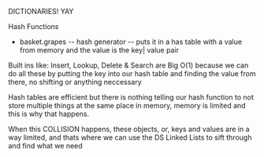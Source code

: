 DICTIONARIES! YAY

Hash Functions
* basket.grapes -- hash generator -- puts it in a has table with a value from memory and the value is the key| value pair

Built ins like: Insert, Lookup, Delete & Search are Big O(1) because we can do all these by putting the key into our hash table and finding the value from there, no shifting or anything neccessary

Hash tables are efficient but there is nothing telling our hash function to not store multiple things at the same place in memory, memory is limited and this is why that happens.

When this COLLISION happens, these objects, or, keys and values are in a way limited, and thats where we can use the DS Linked Lists to sift through and find what we need 